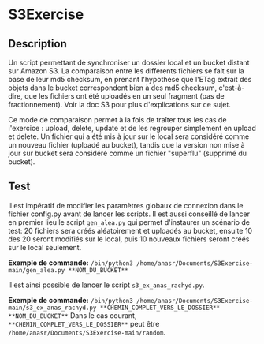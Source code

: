 # S3Exercise

## Description

Un script permettant de synchroniser un dossier local et un bucket distant sur Amazon S3. La comparaison entre les differents fichiers se fait sur la base de leur md5 checksum, en prenant l'hypothèse que l'ETag extrait des objets dans le bucket correspondent bien à des md5 checksum, c'est-à-dire, que les fichiers ont été uploadés en un seul fragment (pas de fractionnement). Voir la doc S3 pour plus d'explications sur ce sujet.

Ce mode de comparaison permet à la fois de traîter tous les cas de l'exercice : upload, delete, update et de les regrouper simplement en upload et delete. Un fichier qui a été mis à jour sur le local sera considéré comme un nouveau fichier (uploadé au bucket), tandis que la version non mise à jour sur bucket sera considéré comme un fichier "superflu" (supprimé du bucket). 

## Test
Il est impératif de modifier les paramètres globaux de connexion dans le fichier config.py avant de lancer les scripts. Il est aussi conseillé de lancer en premier lieu le script `gen_alea.py` qui permet d'instaurer un scénario de test: 20 fichiers sera créés aléatoirement et uploadés au bucket, ensuite 10 des 20 seront modifiés sur le local, puis 10 nouveaux fichiers seront créés sur le local seulement.

**Exemple de commande:** ``/bin/python3 /home/anasr/Documents/S3Exercise-main/gen_alea.py **NOM_DU_BUCKET**``

Il est ainsi possible de lancer le script `s3_ex_anas_rachyd.py`.

**Exemple de commande:** ``/bin/python3 /home/anasr/Documents/S3Exercise-main/s3_ex_anas_rachyd.py **CHEMIN_COMPLET_VERS_LE_DOSSIER** **NOM_DU_BUCKET**``
Dans le cas courant, ``**CHEMIN_COMPLET_VERS_LE_DOSSIER**`` peut être ``/home/anasr/Documents/S3Exercise-main/random``.
